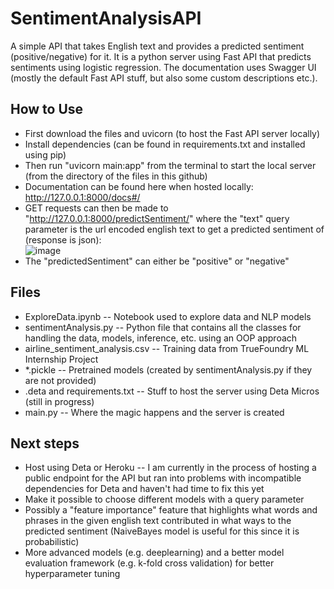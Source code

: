# SentimentAnalysisAPI
A simple API that takes English text and provides a predicted sentiment (positive/negative) for it. It is a python server using Fast API that predicts sentiments using logistic regression. The documentation uses Swagger UI (mostly the default Fast API stuff, but also some custom descriptions etc.).

## How to Use
* First download the files and uvicorn (to host the Fast API server locally)
* Install dependencies (can be found in requirements.txt and installed using pip)
* Then run "uvicorn main:app" from the terminal to start the local server (from the directory of the files in this github)
* Documentation can be found here when hosted locally: http://127.0.0.1:8000/docs#/
* GET requests can then be made to "http://127.0.0.1:8000/predictSentiment/" where the "text" query parameter is the url encoded english text to get a predicted sentiment of (response is json): <br>
![image](https://user-images.githubusercontent.com/97496861/179452562-7c5327f3-07a2-479c-b01a-d05652a7556d.png)
* The "predictedSentiment" can either be "positive" or "negative"

## Files
* ExploreData.ipynb -- Notebook used to explore data and NLP models
* sentimentAnalysis.py -- Python file that contains all the classes for handling the data, models, inference, etc. using an OOP approach
* airline_sentiment_analysis.csv -- Training data from TrueFoundry ML Internship Project
* *.pickle -- Pretrained models (created by sentimentAnalysis.py if they are not provided)
* .deta and requirements.txt -- Stuff to host the server using Deta Micros (still in progress)
* main.py -- Where the magic happens and the server is created

## Next steps
* Host using Deta or Heroku -- I am currently in the process of hosting a public endpoint for the API but ran into problems with incompatible dependencies for Deta and haven't had time to fix this yet
* Make it possible to choose different models with a query parameter
* Possibly a "feature importance" feature that highlights what words and phrases in the given english text contributed in what ways to the predicted sentiment (NaiveBayes model is useful for this since it is probabilistic)
* More advanced models (e.g. deeplearning) and a better model evaluation framework (e.g. k-fold cross validation) for better hyperparameter tuning
